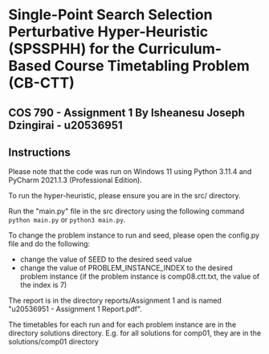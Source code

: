 # Single-Point Search Selection Perturbative Hyper-Heuristic (SPSSPHH) for the Curriculum-Based Course Timetabling Problem (CB-CTT)

COS 790 - Assignment 1 By Isheanesu Joseph Dzingirai - u20536951
---

Instructions
---

Please note that the code was run on Windows 11 using Python 3.11.4 and PyCharm 2021.1.3 (Professional Edition).

To run the hyper-heuristic, please ensure you are in the src/ directory.

Run the "main.py" file in the src directory using the following command `python main.py` or `python3 main.py`.

To change the problem instance to run and seed, please open the config.py file and do the following:
- change the value of SEED to the desired seed value
- change the value of PROBLEM_INSTANCE_INDEX to the desired problem instance (if the problem instance is comp08.ctt.txt, the value of the index is 7)

The report is in the directory reports/Assignment 1 and is named "u20536951 - Assignment 1 Report.pdf".

The timetables for each run and for each problem instance are in the directory solutions directory. E.g. for all solutions for comp01, they are in the solutions/comp01 directory